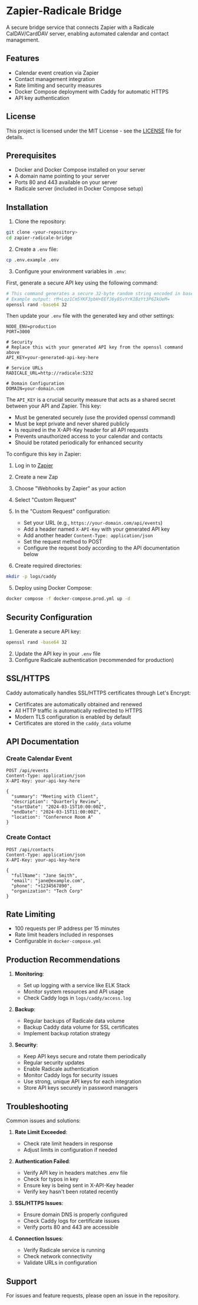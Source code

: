 # Zapier-Radicale Bridge

A secure bridge service that connects Zapier with a Radicale CalDAV/CardDAV server, enabling automated calendar and contact management.

## Features

- Calendar event creation via Zapier
- Contact management integration
- Rate limiting and security measures
- Docker Compose deployment with Caddy for automatic HTTPS
- API key authentication

## License

This project is licensed under the MIT License - see the [LICENSE](LICENSE) file for details.

## Prerequisites

- Docker and Docker Compose installed on your server
- A domain name pointing to your server
- Ports 80 and 443 available on your server
- Radicale server (included in Docker Compose setup)

## Installation

1. Clone the repository:
```bash
git clone <your-repository>
cd zapier-radicale-bridge
```

2. Create a `.env` file:
```bash
cp .env.example .env
```

3. Configure your environment variables in `.env`:

First, generate a secure API key using the following command:
```bash
# This command generates a secure 32-byte random string encoded in base64
# Example output: rM+Lqz1Cm5YKF3pbH+EEfJ6y8SvYrK1BzYt3P6IkUeM=
openssl rand -base64 32
```

Then update your `.env` file with the generated key and other settings:
```
NODE_ENV=production
PORT=3000

# Security
# Replace this with your generated API key from the openssl command above
API_KEY=your-generated-api-key-here

# Service URLs
RADICALE_URL=http://radicale:5232

# Domain Configuration
DOMAIN=your-domain.com
```

The `API_KEY` is a crucial security measure that acts as a shared secret between your API and Zapier. This key:
- Must be generated securely (use the provided openssl command)
- Must be kept private and never shared publicly
- Is required in the X-API-Key header for all API requests
- Prevents unauthorized access to your calendar and contacts
- Should be rotated periodically for enhanced security

To configure this key in Zapier:
1. Log in to [Zapier](https://zapier.com)
2. Create a new Zap
3. Choose "Webhooks by Zapier" as your action
4. Select "Custom Request"
5. In the "Custom Request" configuration:
   - Set your URL (e.g., `https://your-domain.com/api/events`)
   - Add a header named `X-API-Key` with your generated API key
   - Add another header `Content-Type: application/json`
   - Set the request method to POST
   - Configure the request body according to the API documentation below

4. Create required directories:
```bash
mkdir -p logs/caddy
```

5. Deploy using Docker Compose:
```bash
docker compose -f docker-compose.prod.yml up -d
```

## Security Configuration

1. Generate a secure API key:
```bash
openssl rand -base64 32
```

2. Update the API key in your `.env` file
3. Configure Radicale authentication (recommended for production)

## SSL/HTTPS

Caddy automatically handles SSL/HTTPS certificates through Let's Encrypt:
- Certificates are automatically obtained and renewed
- All HTTP traffic is automatically redirected to HTTPS
- Modern TLS configuration is enabled by default
- Certificates are stored in the `caddy_data` volume

## API Documentation

### Create Calendar Event

```http
POST /api/events
Content-Type: application/json
X-API-Key: your-api-key-here

{
  "summary": "Meeting with Client",
  "description": "Quarterly Review",
  "startDate": "2024-03-15T10:00:00Z",
  "endDate": "2024-03-15T11:00:00Z",
  "location": "Conference Room A"
}
```

### Create Contact

```http
POST /api/contacts
Content-Type: application/json
X-API-Key: your-api-key-here

{
  "fullName": "Jane Smith",
  "email": "jane@example.com",
  "phone": "+1234567890",
  "organization": "Tech Corp"
}
```

## Rate Limiting

- 100 requests per IP address per 15 minutes
- Rate limit headers included in responses
- Configurable in `docker-compose.yml`

## Production Recommendations

1. **Monitoring**:
   - Set up logging with a service like ELK Stack
   - Monitor system resources and API usage
   - Check Caddy logs in `logs/caddy/access.log`

2. **Backup**:
   - Regular backups of Radicale data volume
   - Backup Caddy data volume for SSL certificates
   - Implement backup rotation strategy

3. **Security**:
   - Keep API keys secure and rotate them periodically
   - Regular security updates
   - Enable Radicale authentication
   - Monitor Caddy logs for security issues
   - Use strong, unique API keys for each integration
   - Store API keys securely in password managers

## Troubleshooting

Common issues and solutions:

1. **Rate Limit Exceeded**:
   - Check rate limit headers in response
   - Adjust limits in configuration if needed

2. **Authentication Failed**:
   - Verify API key in headers matches .env file
   - Check for typos in key
   - Ensure key is being sent in X-API-Key header
   - Verify key hasn't been rotated recently

3. **SSL/HTTPS Issues**:
   - Ensure domain DNS is properly configured
   - Check Caddy logs for certificate issues
   - Verify ports 80 and 443 are accessible

4. **Connection Issues**:
   - Verify Radicale service is running
   - Check network connectivity
   - Validate URLs in configuration

## Support

For issues and feature requests, please open an issue in the repository.
